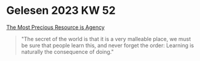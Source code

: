 # Gelesen 2023 KW 52

[The Most Precious Resource is Agency](https://simonsarris.substack.com/p/the-most-precious-resource-is-agency)

> "The secret of the world is that it is a very malleable place, we must be sure that people learn this, and never forget the order: Learning is naturally the consequence of doing."